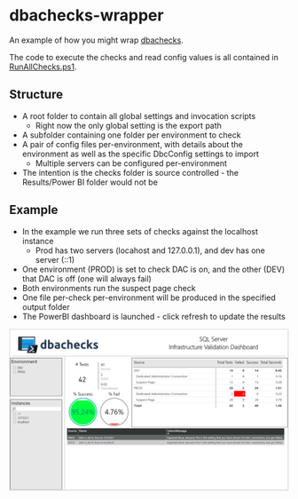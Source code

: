 # dbachecks-wrapper
An example of how you might wrap [dbachecks](https://github.com/sqlcollaborative/dbachecks).

The code to execute the checks and read config values is all contained in [RunAllChecks.ps1](https://github.com/taddison/dbachecks-wrapper/blob/master/Checks/RunChecks.ps1).

## Structure
- A root folder to contain all global settings and invocation scripts
  - Right now the only global setting is the export path
- A subfolder containing one folder per environment to check
- A pair of config files per-environment, with details about the environment as well as the specific DbcConfig settings to import
  - Multiple servers can be configured per-environment
- The intention is the checks folder is source controlled - the Results/Power BI folder would not be

## Example
- In the example we run three sets of checks against the localhost instance
  - Prod has two servers (locahost and 127.0.0.1), and dev has one server (::1)
- One environment (PROD) is set to check DAC is on, and the other (DEV) that DAC is off (one will always fail)
- Both environments run the suspect page check
- One file per-check per-environment will be produced in the specified output folder
- The PowerBI dashboard is launched - click refresh to update the results

![Dashboard](/img/DashboardExample.png)